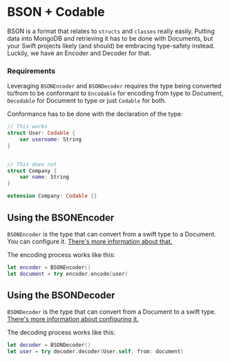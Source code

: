 # BSON + Codable

BSON is a format that relates to `structs` and `classes` really easily. Putting data into MongoDB and retrieving it has to be done with Documents, but your Swift projects likely (and should) be embracing type-safety instead. Luckily, we have an Encoder and Decoder for that.

### Requirements

Leveraging `BSONEncoder` and `BSONDecoder` requires the type being converted to/from to be conformant to `Encodable` for encoding from type to Document, `Decodable` for Document to type or just `Codable` for both.

Conformance has to be done with the declaration of the type:

```swift
// This works
struct User: Codable {
    var username: String
}


// This does not
struct Company {
    var name: String
}

extension Company: Codable {}
```

## Using the BSONEncoder

`BSONEncoder` is the type that can convert from a swift type to a Document. You can configure it. [There's more information about that.](bson-codable-settings.md)

The encoding process works like this:

```swift
let encoder = BSONEncoder()
let document = try encoder.encode(user)
```

## Using the BSONDecoder

`BSONDecoder` is the type that can convert from a Document to a swift type. [There's more information about configuring it.](bson-codable-settings.md)

The decoding process works like this:

```swift
let decoder = BSONDecoder()
let user = try decoder.decoder(User.self, from: document)
```

